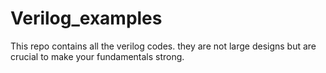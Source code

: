# Verilog_examples
This repo contains all the verilog codes. they are not large designs but are crucial to make your fundamentals strong. 
